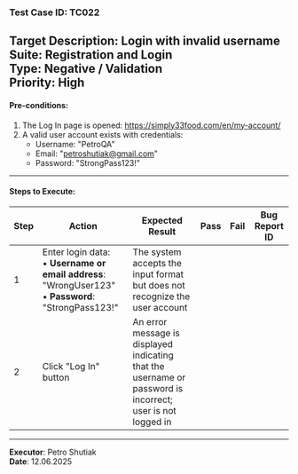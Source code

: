 ### Test Case ID: TC022  
**Target Description**: Login with invalid username  
**Suite**: Registration and Login  
**Type**: Negative / Validation  
**Priority**: High  
---

#### Pre-conditions:
1. The Log In page is opened: https://simply33food.com/en/my-account/  
2. A valid user account exists with credentials:<br>
   - Username: "PetroQA"<br>
   - Email: "petroshutiak@gmail.com"<br>
   - Password: "StrongPass123!"  

---

#### Steps to Execute:

| Step | Action | Expected Result | Pass | Fail | Bug Report ID |
|------|--------|------------------|------|------|----------------|
| 1 | Enter login data:<br>• **Username or email address**: "WrongUser123"<br>• **Password**: "StrongPass123!" | The system accepts the input format but does not recognize the user account |      |      |                |
| 2 | Click "Log In" button | An error message is displayed indicating that the username or password is incorrect; user is not logged in |      |      |                |

---

**Executor**: Petro Shutiak  
**Date**: 12.06.2025  
